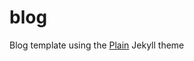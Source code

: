 # blog

Blog template using the [Plain](https://github.com/jekyll-theme-plain/jekyll-theme-plain) Jekyll theme

